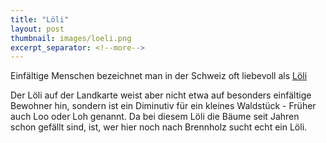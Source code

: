 ```yaml
---
title: "Löli"
layout: post
thumbnail: images/loeli.png
excerpt_separator: <!--more-->
---
```


Einfältige Menschen bezeichnet man in der Schweiz oft liebevoll als [Löli](https://s.geo.admin.ch/az65dh9hajim)

Der Löli auf der Landkarte weist aber nicht etwa auf besonders einfältige Bewohner hin, sondern ist ein Diminutiv für ein kleines Waldstück - Früher auch Loo oder Loh genannt. Da bei diesem Löli die Bäume seit Jahren schon gefällt sind, ist, wer hier noch nach Brennholz sucht echt ein Löli.

<!--more -->
